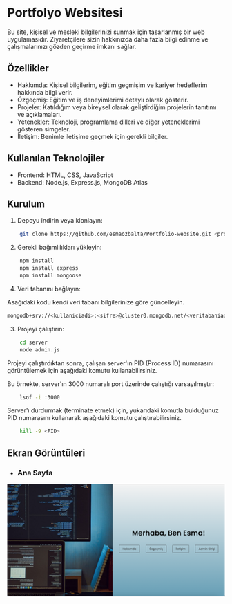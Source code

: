 # Portfolyo Websitesi

Bu site, kişisel ve mesleki bilgilerinizi sunmak için tasarlanmış bir web uygulamasıdır. Ziyaretçilere sizin hakkınızda daha fazla bilgi edinme ve çalışmalarınızı gözden geçirme imkanı sağlar.

## Özellikler

- Hakkımda: Kişisel bilgilerim, eğitim geçmişim ve kariyer hedeflerim hakkında bilgi verir.
- Özgeçmiş: Eğitim ve iş deneyimlerimi detaylı olarak gösterir.
- Projeler: Katıldığım veya bireysel olarak geliştirdiğim projelerin tanıtımı ve açıklamaları.
- Yetenekler: Teknoloji, programlama dilleri ve diğer yeteneklerimi gösteren simgeler.
- İletişim: Benimle iletişime geçmek için gerekli bilgiler.

## Kullanılan Teknolojiler
- Frontend: HTML, CSS, JavaScript
- Backend: Node.js, Express.js, MongoDB Atlas

## Kurulum

1. Depoyu indirin veya klonlayın:
```bash
    git clone https://github.com/esmaozbalta/Portfolio-website.git <proje_adi>
```

2. Gerekli bağımlılıkları yükleyin:
```bash
    npm install
    npm install express
    npm install mongoose
```

4. Veri tabanını bağlayın:

Asağıdaki kodu kendi veri tabanı bilgilerinize göre güncelleyin.
```bash
mongodb+srv://<kullaniciadi>:<sifre>@cluster0.mongodb.net/<veritabaniadi>?retryWrites=true&w=majority
```

3. Projeyi çalıştırın:
```bash
    cd server
    node admin.js
```
Projeyi çalıştırdıktan sonra, çalışan server'ın PID (Process ID) numarasını görüntülemek için aşağıdaki komutu kullanabilirsiniz. 

Bu örnekte, server'ın 3000 numaralı port üzerinde çalıştığı varsayılmıştır:
```bash
    lsof -i :3000
```
Server'ı durdurmak (terminate etmek) için, yukarıdaki komutla bulduğunuz PID numarasını kullanarak aşağıdaki komutu çalıştırabilirsiniz. 
```bash
    kill -9 <PID>
```
## Ekran Görüntüleri
- ### Ana Sayfa
![App Screenshot](screenshots/index.png)
